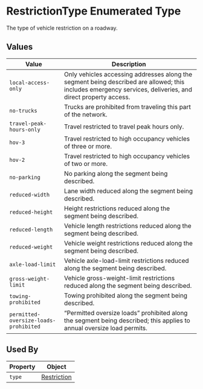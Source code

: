 # RestrictionType Enumerated Type
The type of vehicle restriction on a roadway.

## Values
Value | Description
--- | ---
`local-access-only` | Only vehicles accessing addresses along the segment being described are allowed; this includes emergency services, deliveries, and direct property access.
`no-trucks` | Trucks are prohibited from traveling this part of the network.
`travel-peak-hours-only` | Travel restricted to travel peak hours only.
`hov-3` | Travel restricted to high occupancy vehicles of three or more.
`hov-2` | Travel restricted to high occupancy vehicles of two or more.
`no-parking` | No parking along the segment being described.
`reduced-width` | Lane width reduced along the segment being described.
`reduced-height` | Height restrictions reduced along the segment being described.
`reduced-length` | Vehicle length restrictions reduced along the segment being described.
`reduced-weight` | Vehicle weight restrictions reduced along the segment being described.
`axle-load-limit` | Vehicle axle-load-limit restrictions reduced along the segment being described.
`gross-weight-limit` | Vehicle gross-weight-limit restrictions reduced along the segment being described.
`towing-prohibited` | Towing prohibited along the segment being described.
`permitted-oversize-loads-prohibited` | “Permitted oversize loads” prohibited along the segment being described; this applies to annual oversize load permits.

## Used By
Property | Object
--- | ---
`type` | [Restriction](/spec-content/objects/Restriction.md)